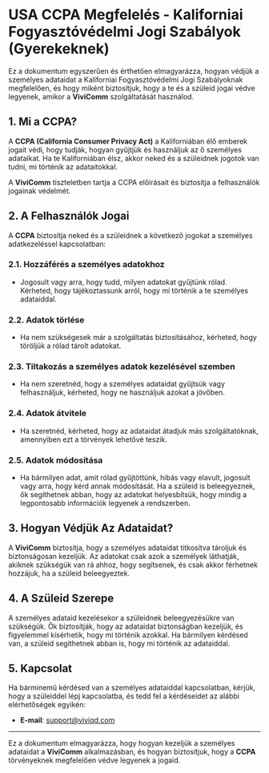 # USA CCPA Megfelelés - Kaliforniai Fogyasztóvédelmi Jogi Szabályok (Gyerekeknek)

Ez a dokumentum egyszerűen és érthetően elmagyarázza, hogyan védjük a személyes adataidat a Kaliforniai Fogyasztóvédelmi Jogi Szabályoknak megfelelően, és hogy miként biztosítjuk, hogy a te és a szüleid jogai védve legyenek, amikor a **ViviComm** szolgáltatását használod.

## 1. Mi a CCPA?

A **CCPA (California Consumer Privacy Act)** a Kaliforniában élő emberek jogait védi, hogy tudják, hogyan gyűjtjük és használjuk az ő személyes adataikat. Ha te Kaliforniában élsz, akkor neked és a szüleidnek jogotok van tudni, mi történik az adataitokkal.

A **ViviComm** tiszteletben tartja a CCPA előírásait és biztosítja a felhasználók jogainak védelmét.

## 2. A Felhasználók Jogai

A **CCPA** biztosítja neked és a szüleidnek a következő jogokat a személyes adatkezeléssel kapcsolatban:

### **2.1. Hozzáférés a személyes adatokhoz**
- Jogosult vagy arra, hogy tudd, milyen adatokat gyűjtünk rólad. Kérheted, hogy tájékoztassunk arról, hogy mi történik a te személyes adataiddal.

### **2.2. Adatok törlése**
- Ha nem szükségesek már a szolgáltatás biztosításához, kérheted, hogy töröljük a rólad tárolt adatokat.

### **2.3. Tiltakozás a személyes adatok kezelésével szemben**
- Ha nem szeretnéd, hogy a személyes adataidat gyűjtsük vagy felhasználjuk, kérheted, hogy ne használjuk azokat a jövőben.

### **2.4. Adatok átvitele**
- Ha szeretnéd, kérheted, hogy az adataidat átadjuk más szolgáltatóknak, amennyiben ezt a törvények lehetővé teszik.

### **2.5. Adatok módosítása**
- Ha bármilyen adat, amit rólad gyűjtöttünk, hibás vagy elavult, jogosult vagy arra, hogy kérd annak módosítását. Ha a szüleid is beleegyeznek, ők segíthetnek abban, hogy az adatokat helyesbítsük, hogy mindig a legpontosabb információk legyenek a rendszerben.

## 3. Hogyan Védjük Az Adataidat?

A **ViviComm** biztosítja, hogy a személyes adataidat titkosítva tároljuk és biztonságosan kezeljük. Az adatokat csak azok a személyek láthatják, akiknek szükségük van rá ahhoz, hogy segítsenek, és csak akkor férhetnek hozzájuk, ha a szüleid beleegyeztek.

## 4. A Szüleid Szerepe

A személyes adataid kezelésekor a szüleidnek beleegyezésükre van szükségük. Ők biztosítják, hogy az adataidat biztonságban kezeljük, és figyelemmel kísérhetik, hogy mi történik azokkal. Ha bármilyen kérdésed van, a szüleid segíthetnek abban is, hogy mi történik az adataiddal.

## 5. Kapcsolat

Ha bárminemű kérdésed van a személyes adataiddal kapcsolatban, kérjük, hogy a szüleiddel lépj kapcsolatba, és tedd fel a kérdéseidet az alábbi elérhetőségek egyikén:

- **E-mail**: [support@viviqd.com](mailto:support@viviqd.com)

---

Ez a dokumentum elmagyarázza, hogy hogyan kezeljük a személyes adataidat a **ViviComm** alkalmazásban, és hogyan biztosítjuk, hogy a **CCPA** törvényeknek megfelelően védve legyenek a jogaid.

